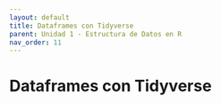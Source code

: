 ```yaml
---
layout: default
title: Dataframes con Tidyverse
parent: Unidad 1 - Estructura de Datos en R
nav_order: 11
---
```


# Dataframes con Tidyverse
